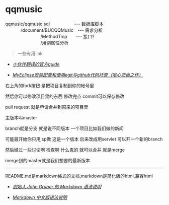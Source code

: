 # qqmusic

qqmusic/qqmusic.sql &emsp; &emsp;&emsp;&emsp;&emsp;--- 数据库脚本<br>
&emsp;&emsp;&emsp;&ensp;/document/BUCQQMusic&emsp;--- 需求分析 <br>
&emsp;&emsp;&emsp;&emsp;&emsp;&emsp;&emsp;&emsp;/MethodTmp&emsp;&emsp;--- 接口?   
&emsp;&emsp;&emsp;&emsp;&emsp;&emsp;&emsp;&emsp;/用例属性分析 


>一些有用link

<ul>
<li><a href="http://note.youdao.com/noteshare?id=f9d4c6d21f7f124f61fe7d9c2db3fcaa"> <em>小伙伴翻译的官方guide</em></a></li>
<li>
<p><a href="http://blog.csdn.net/u013240609/article/details/17483881"><em>MyEclipse安装配置和使用egit与github代码托管（呕心沥血之作）</em></a></p>
</li>
</ul>


右上角的fork按钮 是把项目复制到你的帐号里

然后你可以修改项目里的东西  修改完点 commit可以保存修改

pull request 就是申请合并到原来的项目里

主版本叫master

branch就是分支 就是说不同版本 一个项目比如我们做的新闻

可能最开始你只用jsp做 这是一个版本 后来改成用servlet 可以开一个新的branch

然后经过一些讨论啊 检查啊 什么鬼的 就可以合并 就是merge

merge到的master就是我们想要的最新版本
<hr/>
README.md是markdown格式的文档,markdown是简化版的html,兼容html
<ul>
<li><a href="http://daringfireball.net/projects/markdown/syntax"> <em>创始人 John Gruber 的 Markdown 语法说明</em></a></li>
<li>
<p><a href="http://wowubuntu.com/markdown/#list"><em>Markdown 中文版语法说明</em></a></p>
</li>
</ul>
